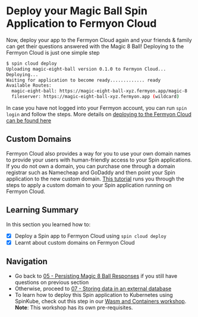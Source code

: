 # Deploy your Magic Ball Spin Application to Fermyon Cloud

Now, deploy your app to the Fermyon Cloud again and your friends & family can get their questions answered with the Magic 8 Ball! Deploying to the Fermyon Cloud is just one simple step

```bash
$ spin cloud deploy
Uploading magic-eight-ball version 0.1.0 to Fermyon Cloud...
Deploying...
Waiting for application to become ready............. ready
Available Routes:
  magic-eight-ball: https://magic-eight-ball-xyz.fermyon.app/magic-8
  fileserver: https://magic-eight-ball-xyz.fermyon.app (wildcard)
```

In case you have not logged into your Fermyon account, you can run `spin login` and follow the steps. More details on [deploying to the Fermyon Cloud can be found here](https://developer.fermyon.com/cloud/deploy)

## Custom Domains

Fermyon Cloud also provides a way for you to use your own domain names to provide your users with human-friendly access to your Spin applications. If you do not own a domain, you can purchase one through a domain registrar such as Namecheap and GoDaddy and then point your Spin application to the new custom domain. [This tutorial](https://developer.fermyon.com/cloud/custom-domains-tutorial) runs you through the steps to apply a custom domain to your Spin application running on Fermyon Cloud.

## Learning Summary

In this section you learned how to:

- [x] Deploy a Spin app to Fermyon Cloud using `spin cloud deploy`
- [x] Learnt about custom domains on Fermyon Cloud

## Navigation

- Go back to [05 - Persisting Magic 8 Ball Responses](05-spin-kv.md) if you still have questions on previous section
- Otherwise, proceed to [07 - Storing data in an external database](07-external-db.md)
- To learn how to deploy this Spin application to Kubernetes using SpinKube, check out this step in our [Wasm and Containers workshop]([url](https://github.com/fermyon/workshops/blob/main/wasm-and-containers/workshop/04-kubernetes-and-spinkube.md)). **Note**: This workshop has its own pre-requisites.
